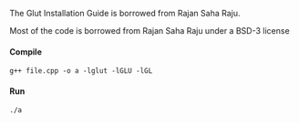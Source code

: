 The Glut Installation Guide is borrowed from Rajan Saha Raju.

Most of the code is borrowed from Rajan Saha Raju under a BSD-3 license
#### Compile

```
g++ file.cpp -o a -lglut -lGLU -lGL
```

#### Run

```
./a
```




